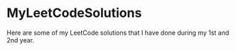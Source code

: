 # MyLeetCodeSolutions
Here are some of my LeetCode solutions that I have done during my 1st and 2nd year.
